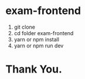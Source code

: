 # exam-frontend
1. git clone 
2. cd folder exam-frontend
3. yarn or npm install
4. yarn or npm run dev
# Thank You.  



